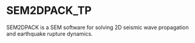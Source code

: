 # SEM2DPACK_TP
SEM2DPACK is a SEM software for solving 2D seismic wave propagation and earthquake rupture dynamics. 
